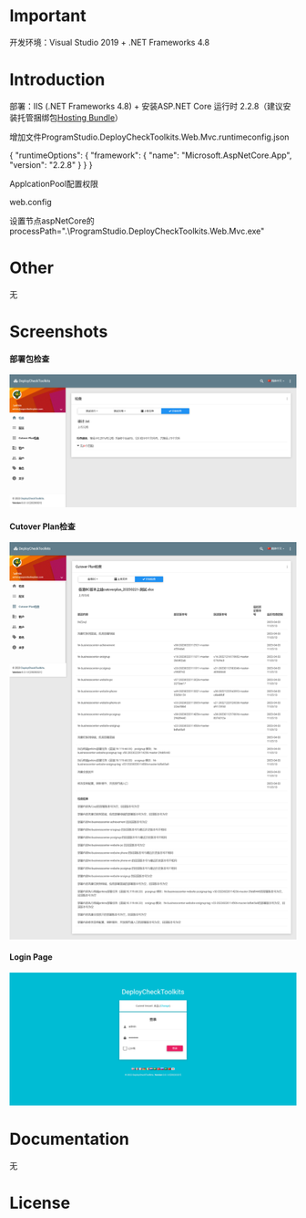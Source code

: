 # Important

开发环境：Visual Studio 2019 + .NET Frameworks 4.8

# Introduction

部署：IIS (.NET Frameworks 4.8) + 安装ASP.NET Core 运行时 2.2.8（建议安装托管捆绑包[Hosting Bundle](https://dotnet.microsoft.com/zh-cn/download/dotnet/thank-you/runtime-aspnetcore-3.1.32-windows-hosting-bundle-installer)）

增加文件ProgramStudio.DeployCheckToolkits.Web.Mvc.runtimeconfig.json

{
 "runtimeOptions": {
    "framework": {
      "name": "Microsoft.AspNetCore.App",
      "version": "2.2.8"
    }
 }
}

ApplcationPool配置权限

web.config

设置节点aspNetCore的processPath=".\ProgramStudio.DeployCheckToolkits.Web.Mvc.exe"
<aspNetCore processPath=".\ProgramStudio.DeployCheckToolkits.Web.Mvc.exe" arguments="" stdoutLogEnabled="false" stdoutLogFile=".\logs\stdout" forwardWindowsAuthToken="false">


# Other

无

# Screenshots

#### 部署包检查
![](_screenshots/web-check.png)

#### Cutover Plan检查
![](_screenshots/web-cutoverplan-check.png)

#### Login Page

![](_screenshots/web-login.png)

# Documentation

无

# License

